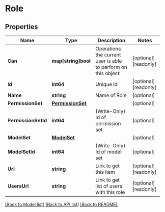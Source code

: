 # Role

## Properties

Name | Type | Description | Notes
------------ | ------------- | ------------- | -------------
**Can** | **map[string]bool** | Operations the current user is able to perform on this object | [optional] [readonly] 
**Id** | **int64** | Unique Id | [optional] [readonly] 
**Name** | **string** | Name of Role | [optional] 
**PermissionSet** | [**PermissionSet**](PermissionSet.md) |  | [optional] 
**PermissionSetId** | **int64** | (Write-Only) Id of permission set | [optional] 
**ModelSet** | [**ModelSet**](ModelSet.md) |  | [optional] 
**ModelSetId** | **int64** | (Write-Only) Id of model set | [optional] 
**Url** | **string** | Link to get this item | [optional] [readonly] 
**UsersUrl** | **string** | Link to get list of users with this role | [optional] [readonly] 

[[Back to Model list]](../README.md#documentation-for-models) [[Back to API list]](../README.md#documentation-for-api-endpoints) [[Back to README]](../README.md)


